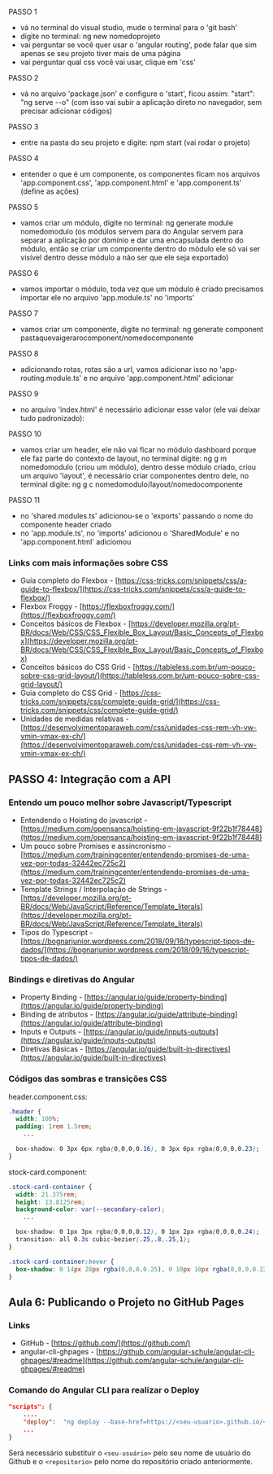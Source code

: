 PASSO 1 
- vá no terminal do visual studio, mude o terminal para o 'git bash'
- digite no terminal: ng new nomedoprojeto
- vai perguntar se você quer usar o 'angular routing', pode falar que sim apenas se seu projeto tiver mais de uma página
- vai perguntar qual css você vai usar, clique em 'css'

PASSO 2
- vá no arquivo 'package.json' e configure o 'start', ficou assim:
"start": "ng serve --o" 
(com isso vai subir a aplicação direto no navegador, sem precisar adicionar códigos)

PASSO 3
- entre na pasta do seu projeto e digite: npm start
(vai rodar o projeto)

PASSO 4 
- entender o que é um componente, os componentes ficam nos arquivos 'app.component.css', 'app.component.html' e 'app.component.ts' (define as ações)

PASSO 5 
- vamos criar um módulo, digite no terminal:
ng generate module nomedomodulo
(os módulos servem para do Angular servem para separar a aplicação por domínio e dar uma encapsulada dentro do módulo, então se criar um componente dentro do módulo ele só vai ser visível dentro desse módulo a não ser que ele seja exportado)

PASSO 6 
- vamos importar o módulo, toda vez que um módulo é criado precisamos importar ele no arquivo 'app.module.ts' no 'imports'

PASSO 7
- vamos criar um componente, digite no terminal:
ng generate component pastaquevaigerarocomponent/nomedocomponente

PASSO 8 
- adicionando rotas, rotas são a url, vamos adicionar isso no 'app-routing.module.ts' e no arquivo 'app.component.html' adicionar <router-outlet></router-outlet> 

PASSO 9
- no arquivo 'index.html' é necessário adicionar esse valor (ele vai deixar tudo padronizado): 
<link rel="stylesheet" href="https://cdnjs.cloudflare.com/ajax/libs/normalize/8.0.1/normalize.min.css" integrity="sha512-NhSC1YmyruXifcj/KFRWoC561YpHpc5Jtzgvbuzx5VozKpWvQ+4nXhPdFgmx8xqexRcpAglTj9sIBWINXa8x5w==" crossorigin="anonymous" /> 

PASSO 10
- vamos criar um header, ele não vai ficar no módulo dashboard porque ele faz parte do contexto de layout, no terminal digite:
ng g m nomedomodulo
(criou um módulo), dentro desse módulo criado, criou um arquivo 'layout', é necessário criar componentes dentro dele, no terminal digite:
ng g c nomedomodulo/layout/nomedocomponente

PASSO 11
- no 'shared.modules.ts' adicionou-se o 'exports' passando o nome do componente header criado 
- no 'app.module.ts', no 'imports' adicionou o 'SharedModule' e no 'app.component.html' adiciomou <app-header></app-header>


### Links com mais informações sobre CSS

- Guia completo do Flexbox - [https://css-tricks.com/snippets/css/a-guide-to-flexbox/](https://css-tricks.com/snippets/css/a-guide-to-flexbox/)
- Flexbox Froggy - [https://flexboxfroggy.com/](https://flexboxfroggy.com/)
- Conceitos básicos de Flexbox - [https://developer.mozilla.org/pt-BR/docs/Web/CSS/CSS_Flexible_Box_Layout/Basic_Concepts_of_Flexbox](https://developer.mozilla.org/pt-BR/docs/Web/CSS/CSS_Flexible_Box_Layout/Basic_Concepts_of_Flexbox)
- Conceitos básicos do CSS Grid - [https://tableless.com.br/um-pouco-sobre-css-grid-layout/](https://tableless.com.br/um-pouco-sobre-css-grid-layout/)
- Guia completo do CSS Grid - [https://css-tricks.com/snippets/css/complete-guide-grid/](https://css-tricks.com/snippets/css/complete-guide-grid/)
- Unidades de medidas relativas - [https://desenvolvimentoparaweb.com/css/unidades-css-rem-vh-vw-vmin-vmax-ex-ch/](https://desenvolvimentoparaweb.com/css/unidades-css-rem-vh-vw-vmin-vmax-ex-ch/)

## PASSO 4: Integração com a API

### Entendo um pouco melhor sobre Javascript/Typescript

- Entendendo o Hoisting do javascript - [https://medium.com/opensanca/hoisting-em-javascript-9f22b1f78448](https://medium.com/opensanca/hoisting-em-javascript-9f22b1f78448)
- Um pouco sobre Promises e assincronismo - [https://medium.com/trainingcenter/entendendo-promises-de-uma-vez-por-todas-32442ec725c2](https://medium.com/trainingcenter/entendendo-promises-de-uma-vez-por-todas-32442ec725c2)
- Template Strings / Interpolação de Strings - [https://developer.mozilla.org/pt-BR/docs/Web/JavaScript/Reference/Template_literals](https://developer.mozilla.org/pt-BR/docs/Web/JavaScript/Reference/Template_literals)
- Tipos do Typescript - [https://bognarjunior.wordpress.com/2018/09/16/typescript-tipos-de-dados/](https://bognarjunior.wordpress.com/2018/09/16/typescript-tipos-de-dados/)

### Bindings e diretivas do Angular

- Property Binding - [https://angular.io/guide/property-binding](https://angular.io/guide/property-binding)
- Binding de atributos - [https://angular.io/guide/attribute-binding](https://angular.io/guide/attribute-binding)
- Inputs e Outputs - [https://angular.io/guide/inputs-outputs](https://angular.io/guide/inputs-outputs)
- Diretivas Básicas - [https://angular.io/guide/built-in-directives](https://angular.io/guide/built-in-directives)

### Códigos das sombras e transições CSS

header.component.css:

```css
.header {
  width: 100%;
  padding: 1rem 1.5rem;
	...

  box-shadow: 0 3px 6px rgba(0,0,0,0.16), 0 3px 6px rgba(0,0,0,0.23);
}
```

stock-card.component:

```css
.stock-card-container {
  width: 21.375rem;
  height: 13.8125rem;
  background-color: var(--secondary-color);
	...

  box-shadow: 0 1px 3px rgba(0,0,0,0.12), 0 1px 2px rgba(0,0,0,0.24);
  transition: all 0.3s cubic-bezier(.25,.8,.25,1);
}

.stock-card-container:hover {
  box-shadow: 0 14px 28px rgba(0,0,0,0.25), 0 10px 10px rgba(0,0,0,0.22);
}
```

## Aula 6: Publicando o Projeto no GitHub Pages

### Links

- GitHub - [https://github.com/](https://github.com/)
- angular-cli-ghpages - [https://github.com/angular-schule/angular-cli-ghpages/#readme](https://github.com/angular-schule/angular-cli-ghpages/#readme)

### Comando do Angular CLI para realizar o Deploy

```json
"scripts": {
	....
	"deploy":  "ng deploy --base-href=https://<seu-usuario>.github.io/<repositorio>/",
	...
}
```

Será necessário substituir o `<seu-usuário>` pelo seu nome de usuário do Github e o `<repositorio>` pelo nome do repositório criado anteriormente.
